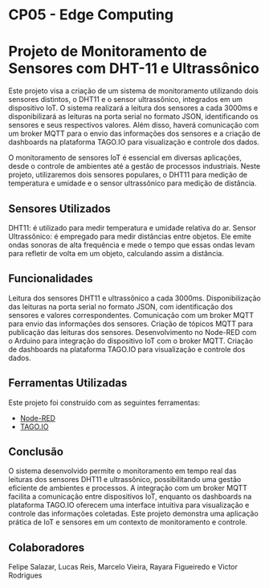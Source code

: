 # CP05 - Edge Computing
# Projeto de Monitoramento de Sensores com DHT-11 e Ultrassônico

Este projeto visa a criação de um sistema de monitoramento utilizando dois sensores distintos, o DHT11 e o sensor ultrassônico, integrados em um dispositivo IoT. O sistema realizará a leitura dos sensores a cada 3000ms e disponibilizará as leituras na porta serial no formato JSON, identificando os sensores e seus respectivos valores. Além disso, haverá comunicação com um broker MQTT para o envio das informações dos sensores e a criação de dashboards na plataforma TAGO.IO para visualização e controle dos dados.

O monitoramento de sensores IoT é essencial em diversas aplicações, desde o controle de ambientes até a gestão de processos industriais. Neste projeto, utilizaremos dois sensores populares, o DHT11 para medição de temperatura e umidade e o sensor ultrassônico para medição de distância.

## Sensores Utilizados

DHT11: é utilizado para medir temperatura e umidade relativa do ar.
Sensor Ultrassônico: é empregado para medir distâncias entre objetos. Ele emite ondas sonoras de alta frequência e mede o tempo que essas ondas levam para refletir de volta em um objeto, calculando assim a distância.

## Funcionalidades

Leitura dos sensores DHT11 e ultrassônico a cada 3000ms.
Disponibilização das leituras na porta serial no formato JSON, com identificação dos sensores e valores correspondentes.
Comunicação com um broker MQTT para envio das informações dos sensores.
Criação de tópicos MQTT para publicação das leituras dos sensores.
Desenvolvimento no Node-RED com o Arduino para integração do dispositivo IoT com o broker MQTT.
Criação de dashboards na plataforma TAGO.IO para visualização e controle dos dados.

## Ferramentas Utilizadas

Este projeto foi construído com as seguintes ferramentas:

- [Node-RED](https://nodered.org/)
- [TAGO.IO](https://tago.io/)


## Conclusão

O sistema desenvolvido permite o monitoramento em tempo real das leituras dos sensores DHT11 e ultrassônico, possibilitando uma gestão eficiente de ambientes e processos. A integração com um broker MQTT facilita a comunicação entre dispositivos IoT, enquanto os dashboards na plataforma TAGO.IO oferecem uma interface intuitiva para visualização e controle das informações coletadas. Este projeto demonstra uma aplicação prática de IoT e sensores em um contexto de monitoramento e controle.

## Colaboradores

Felipe Salazar, Lucas Reis, Marcelo Vieira, Rayara Figueiredo e Victor Rodrigues
